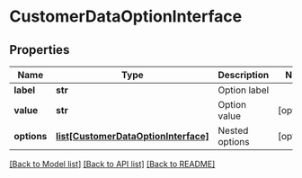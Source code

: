 # CustomerDataOptionInterface

## Properties
Name | Type | Description | Notes
------------ | ------------- | ------------- | -------------
**label** | **str** | Option label | 
**value** | **str** | Option value | [optional] 
**options** | [**list[CustomerDataOptionInterface]**](CustomerDataOptionInterface.md) | Nested options | [optional] 

[[Back to Model list]](../README.md#documentation-for-models) [[Back to API list]](../README.md#documentation-for-api-endpoints) [[Back to README]](../README.md)


